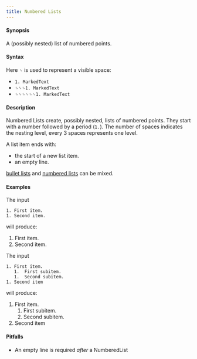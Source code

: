 ```yaml
---
title: Numbered Lists
---
```


#### Synopsis

A (possibly nested) list of numbered points.

#### Syntax

Here `␠` is used to represent a visible space:
* ``1. MarkedText``
* ``␠␠␠1. MarkedText``
* ``␠␠␠␠␠␠1. MarkedText``

#### Description

Numbered Lists create, possibly nested, lists of numbered points.
They start with a number followed by a period (`1.`). The number of spaces indicates the nesting level, every 3 spaces represents one level.

A list item ends with:

*  the start of a new list item.
*  an empty line.

[bullet lists](../../../../Tutor/Markup/StructureMarkup/BulletLists) and [numbered lists](../../../../Tutor/Markup/StructureMarkup/NumberedLists) can be mixed.

#### Examples

The input

```
1. First item.
1. Second item.
```

will produce:

1. First item.
1. Second item.

The input

```
1. First item.
   1.  First subitem.
   1.  Second subitem.
1. Second item
```

will produce:

1. First item.
   1.  First subitem.
   1.  Second subitem.
1. Second item

#### Pitfalls

* An empty line is required _after_ a NumberedList

